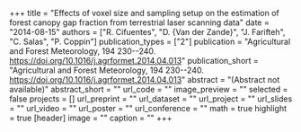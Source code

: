 +++
title = "Effects of voxel size and sampling setup on the  estimation of forest canopy gap fraction from terrestrial laser scanning data"
date = "2014-08-15"
authors = ["R. Cifuentes", "D. {Van der Zande}", "J. Farifteh", "C. Salas", "P. Coppin"]
publication_types = ["2"]
publication = "Agricultural and Forest Meteorology, 194 230--240. https://doi.org/10.1016/j.agrformet.2014.04.013"
publication_short = "Agricultural and Forest Meteorology, 194 230--240. https://doi.org/10.1016/j.agrformet.2014.04.013"
abstract = "(Abstract not available)"
abstract_short = ""
url_code = ""
image_preview = ""
selected = false
projects = []
url_preprint = ""
url_dataset = ""
url_project = ""
url_slides = ""
url_video = ""
url_poster = ""
url_conference = ""
math = true
highlight = true
[header]
image = ""
caption = ""
+++

